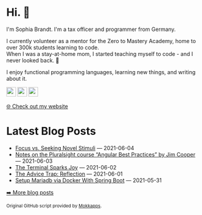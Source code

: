 <h1>Hi. 👋</h1>
<p>I'm Sophia Brandt. I'm a tax officer and programmer from Germany.</p>
<p>I currently volunteer as a mentor for the Zero to Mastery Academy, home to over 300k students learning to code.<br>
When I was a stay-at-home mom, I started teaching myself to code - and I never looked back. 💜</p>
<p>I enjoy functional programming languages, learning new things, and writing about it.</p>
<p><a href="https://www.twitter.com/hisophiabrandt"><img src="https://img.shields.io/badge/twitter-%231DA1F2.svg?&style=for-the-badge&logo=twitter&logoColor=white" height=25></a> <a href="https://www.linkedin.com/in/sophiabrandt"><img src="https://img.shields.io/badge/linkedin-%230077B5.svg?&style=for-the-badge&logo=linkedin&logoColor=white" height=25></a> <a href="https://dev.to/sophiabrandt"><img src="https://img.shields.io/badge/DEV.TO-%230A0A0A.svg?&style=for-the-badge&logo=dev-dot-to&logoColor=white" height=25></a></p>
<p><a href="https://www.sophiabrandt.com">🌐 Check out my website</a></p>
<h1>Latest Blog Posts</h1>
  <ul>
    <li><a href=https://www.rockyourcode.com/focus-vs-seeking-novel-stimuli/>Focus vs. Seeking Novel Stimuli</a> — 2021-06-04</li><li><a href=https://www.rockyourcode.com/notes-on-pluralsight-angular-best-practices-by-jim-cooper/>Notes on the Pluralsight course “Angular Best Practices” by Jim Cooper</a> — 2021-06-03</li><li><a href=https://www.rockyourcode.com/the-terminal-sparks-joy/>The Terminal Sparks Joy</a> — 2021-06-02</li><li><a href=https://www.rockyourcode.com/the-advice-trap-reflection/>The Advice Trap: Reflection</a> — 2021-06-01</li><li><a href=https://www.rockyourcode.com/setup-mariadb-via-docker-with-spring-boot/>Setup Mariadb via Docker With Spring Boot</a> — 2021-05-31</li>
  </ul>
<p><a href="https://www.rockyourcode.com">➡️ More blog posts</a></p>
<p><small>Original GitHub script provided by <a href="https://github.com/Mokkapps">Mokkapps</a>.</small></p>
